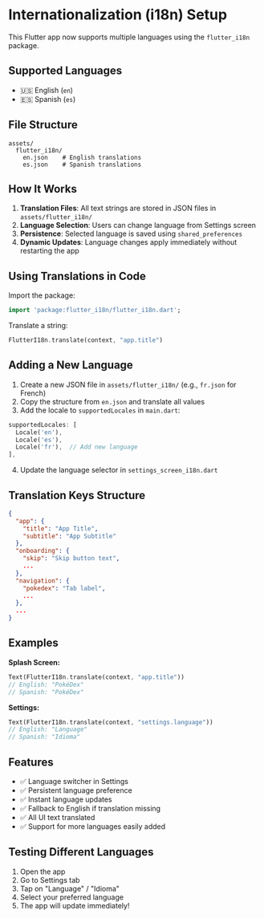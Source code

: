# Internationalization (i18n) Setup

This Flutter app now supports multiple languages using the `flutter_i18n` package.

## Supported Languages

- 🇺🇸 English (`en`)
- 🇪🇸 Spanish (`es`)

## File Structure

```
assets/
  flutter_i18n/
    en.json    # English translations
    es.json    # Spanish translations
```

## How It Works

1. **Translation Files**: All text strings are stored in JSON files in `assets/flutter_i18n/`
2. **Language Selection**: Users can change language from Settings screen
3. **Persistence**: Selected language is saved using `shared_preferences`
4. **Dynamic Updates**: Language changes apply immediately without restarting the app

## Using Translations in Code

Import the package:
```dart
import 'package:flutter_i18n/flutter_i18n.dart';
```

Translate a string:
```dart
FlutterI18n.translate(context, "app.title")
```

## Adding a New Language

1. Create a new JSON file in `assets/flutter_i18n/` (e.g., `fr.json` for French)
2. Copy the structure from `en.json` and translate all values
3. Add the locale to `supportedLocales` in `main.dart`:
```dart
supportedLocales: [
  Locale('en'),
  Locale('es'),
  Locale('fr'),  // Add new language
],
```
4. Update the language selector in `settings_screen_i18n.dart`

## Translation Keys Structure

```json
{
  "app": {
    "title": "App Title",
    "subtitle": "App Subtitle"
  },
  "onboarding": {
    "skip": "Skip button text",
    ...
  },
  "navigation": {
    "pokedex": "Tab label",
    ...
  },
  ...
}
```

## Examples

**Splash Screen:**
```dart
Text(FlutterI18n.translate(context, "app.title"))
// English: "PokéDex"
// Spanish: "PokéDex"
```

**Settings:**
```dart
Text(FlutterI18n.translate(context, "settings.language"))
// English: "Language"
// Spanish: "Idioma"
```

## Features

- ✅ Language switcher in Settings
- ✅ Persistent language preference
- ✅ Instant language updates
- ✅ Fallback to English if translation missing
- ✅ All UI text translated
- ✅ Support for more languages easily added

## Testing Different Languages

1. Open the app
2. Go to Settings tab
3. Tap on "Language" / "Idioma"
4. Select your preferred language
5. The app will update immediately!